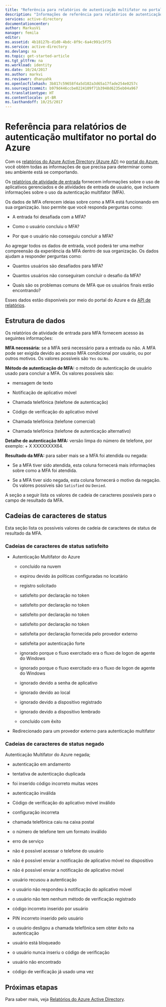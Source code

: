 ```yaml
---
title: "Referência para relatórios de autenticação multifator no portal do Azure | Microsoft Docs"
description: "Informações de referência para relatórios de autenticação multifator no portal do Azure"
services: active-directory
documentationcenter: 
author: MarkusVi
manager: femila
editor: 
ms.assetid: 4b18127b-d1d0-4bdc-8f9c-6a4c991c5f75
ms.service: active-directory
ms.devlang: na
ms.topic: get-started-article
ms.tgt_pltfrm: na
ms.workload: identity
ms.date: 10/24/2017
ms.author: markvi
ms.reviewer: dhanyahk
ms.openlocfilehash: 3b817c59658f4a5d102a3d65a17fade254e0257c
ms.sourcegitcommit: b979d446ccbe0224109f71b3948d6235eb04a967
ms.translationtype: HT
ms.contentlocale: pt-BR
ms.lasthandoff: 10/25/2017
---
```

# <a name="reference-for-multi-factor-authentication-reporting-in-the-azure-portal"></a>Referência para relatórios de autenticação multifator no portal do Azure

Com os [relatórios do Azure Active Directory (Azure AD)](active-directory-reporting-azure-portal.md) no [portal do Azure](https://portal.azure.com), você obtém todas as informações de que precisa para determinar como seu ambiente está se comportando.

Os [relatórios de atividade de entrada](active-directory-reporting-activity-sign-ins.md) fornecem informações sobre o uso de aplicativos gerenciados e de atividades de entrada de usuário, que incluem informações sobre o uso da autenticação multifator (MFA). 

Os dados de MFA oferecem ideias sobre como a MFA está funcionando em sua organização. Isso permite que você responda perguntas como: 

- A entrada foi desafiada com a MFA? 

- Como o usuário concluiu o MFA? 

- Por que o usuário não conseguiu concluir a MFA?  

Ao agregar todos os dados de entrada, você poderá ter uma melhor compreensão da experiência da MFA dentro de sua organização. Os dados ajudam a responder perguntas como: 

- Quantos usuários são desafiados para MFA?  

- Quantos usuários não conseguiram concluir o desafio da MFA? 

- Quais são os problemas comuns de MFA que os usuários finais estão encontrando? 


Esses dados estão disponíveis por meio do portal do Azure e da [API de relatórios](active-directory-reporting-api-getting-started-azure-portal.md). 


## <a name="data-structure"></a>Estrutura de dados


Os relatórios de atividade de entrada para MFA fornecem acesso às seguintes informações:

**MFA necessária:** se a MFA será necessário para a entrada ou não. A MFA pode ser exigida devido ao acesso MFA condicional por usuário, ou por outros motivos. Os valores possíveis são `Yes` ou `No`.

**Método de autenticação de MFA:** o método de autenticação de usuário usado para concluir a MFA. Os valores possíveis são: 

- mensagem de texto 

- Notificação de aplicativo móvel 

- Chamada telefônica (telefone de autenticação) 

- Código de verificação do aplicativo móvel 

- Chamada telefônica (telefone comercial) 

- Chamada telefônica (telefone de autenticação alternativo) 

**Detalhe de autenticação MFA:** versão limpa do número de telefone, por exemplo: + X XXXXXXXX64. 

**Resultado da MFA:** para saber mais se a MFA foi atendida ou negada:

- Se a MFA tiver sido atendida, esta coluna fornecerá mais informações sobre como a MFA foi atendida. 

- Se a MFA tiver sido negada, esta coluna fornecerá o motivo da negação. Os valores possíveis são `Satisfied` ou `Denied`. 

A seção a seguir lista os valores de cadeia de caracteres possíveis para o campo de resultado da MFA.

## <a name="status-strings"></a>Cadeias de caracteres de status

Esta seção lista os possíveis valores de cadeia de caracteres de status de resultado da MFA.

### <a name="satisfied-status-strings"></a>Cadeias de caracteres de status satisfeito


- Autenticação Multifator do Azure

    - concluído na nuvem 

    - expirou devido às políticas configuradas no locatário 

    - registro solicitado 

    - satisfeito por declaração no token 

    - satisfeito por declaração no token 

    - satisfeito por declaração no token 

    - satisfeito por declaração no token 

    - satisfeita por declaração fornecida pelo provedor externo 

    - satisfeita por autenticação forte 

    - ignorado porque o fluxo exercitado era o fluxo de logon de agente do Windows 

    - ignorado porque o fluxo exercitado era o fluxo de logon de agente do Windows 

    - ignorado devido a senha de aplicativo 

    - ignorado devido ao local 

    - ignorado devido a dispositivo registrado 
    
    - ignorado devido a dispositivo lembrado 

    - concluído com êxito 

- Redirecionado para um provedor externo para autenticação multifator 

 
### <a name="denied-status-strings"></a>Cadeias de caracteres de status negado

Autenticação Multifator do Azure negada; 

- autenticação em andamento 

- tentativa de autenticação duplicada 

- foi inserido código incorreto muitas vezes 

- autenticação inválida 

- Código de verificação do aplicativo móvel inválido 

- configuração incorreta 

- chamada telefônica caiu na caixa postal 

- o número de telefone tem um formato inválido 

- erro de serviço 

- não é possível acessar o telefone do usuário 

- não é possível enviar a notificação de aplicativo móvel no dispositivo 

- não é possível enviar a notificação de aplicativo móvel 

- usuário recusou a autenticação 

- o usuário não respondeu à notificação do aplicativo móvel 

- o usuário não tem nenhum método de verificação registrado 

- código incorreto inserido por usuário 

- PIN incorreto inserido pelo usuário 

- o usuário desligou a chamada telefônica sem obter êxito na autenticação 

- usuário está bloqueado 

- o usuário nunca inseriu o código de verificação 

- usuário não encontrado 
 
- código de verificação já usado uma vez 



## <a name="next-steps"></a>Próximas etapas

Para saber mais, veja [Relatórios do Azure Active Directory](active-directory-reporting-azure-portal.md).




























